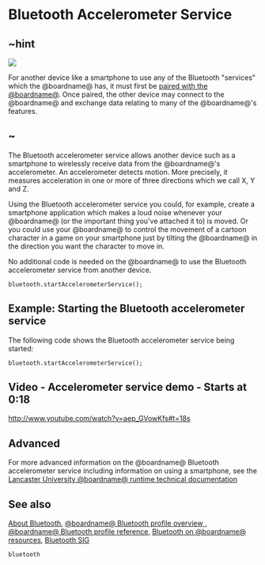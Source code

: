 # Bluetooth Accelerometer Service 

## ~hint
![](/static/bluetooth/Bluetooth_SIG.png)

For another device like a smartphone to use any of the Bluetooth "services" which the @boardname@ has, it must first be [paired with the @boardname@](/reference/bluetooth/bluetooth-pairing). Once paired, the other device may connect to the @boardname@ and exchange data relating to many of the @boardname@'s features.

## ~

The Bluetooth accelerometer service allows another device such as a smartphone to wirelessly receive data from the @boardname@'s accelerometer. An accelerometer detects motion. More precisely, it measures acceleration in one or more of three directions which we call X, Y and Z. 

Using the Bluetooth accelerometer service you could, for example, create a smartphone application which makes a loud noise whenever your @boardname@ (or the important thing you've attached it to) is moved. Or you could use your @boardname@ to control the movement of a cartoon character in a game on your smartphone just by tilting the @boardname@ in the direction you want the character to move in.     

No additional code is needed on the @boardname@ to use the Bluetooth accelerometer service from another device.

```sig
bluetooth.startAccelerometerService();
```

## Example: Starting the Bluetooth accelerometer service

The following code shows the Bluetooth accelerometer service being started:

```blocks
bluetooth.startAccelerometerService();
```

## Video - Accelerometer service demo - Starts at 0:18

http://www.youtube.com/watch?v=aep_GVowKfs#t=18s

## Advanced
 
For more advanced information on the @boardname@ Bluetooth accelerometer service including information on using a smartphone, see the [Lancaster University @boardname@ runtime technical documentation](http://lancaster-university.github.io/microbit-docs/ble/accelerometer-service/)

## See also

[About Bluetooth](/reference/bluetooth/about-bluetooth), [@boardname@ Bluetooth profile overview ](http://lancaster-university.github.io/microbit-docs/ble/profile/), [@boardname@ Bluetooth profile reference](http://lancaster-university.github.io/microbit-docs/resources/bluetooth/microbit-profile-V1.9-Level-2.pdf),  [Bluetooth on @boardname@ resources](http://bluetooth-mdw.blogspot.co.uk/p/bbc-microbit.html), [Bluetooth SIG](https://www.bluetooth.com)

```package
bluetooth
```
